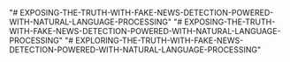 "# EXPOSING-THE-TRUTH-WITH-FAKE-NEWS-DETECTION-POWERED-WITH-NATURAL-LANGUAGE-PROCESSING" 
"# EXPOSING-THE-TRUTH-WITH-FAKE-NEWS-DETECTION-POWERED-WITH-NATURAL-LANGUAGE-PROCESSING" 
"# EXPLORING-THE-TRUTH-WITH-FAKE-NEWS-DETECTION-POWERED-WITH-NATURAL-LANGUAGE-PROCESSING" 
